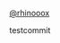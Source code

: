 [@rhinooox](https://www.youtube.com/watch?v=dQw4w9WgXcQ)

testcommit

<!---
rhinooox/rhinooox is a ✨ special ✨ repository because its `README.md` (this file) appears on your GitHub profile.
You can click the Preview link to take a look at your changes.
--->
